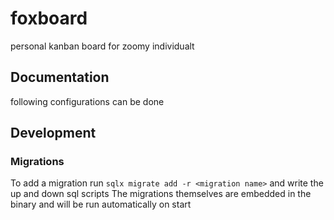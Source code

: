 # foxboard
personal kanban board for zoomy individualt

## Documentation
following configurations can be done

## Development

### Migrations
To add a migration run `sqlx migrate add -r <migration name>` and write the up and down sql scripts
The migrations themselves are embedded in the binary and will be run automatically on start